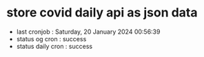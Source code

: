 # store covid daily api as json data

- last cronjob : Saturday, 20 January 2024 00:56:39
- status og cron : success
- status daily cron : success
      
      